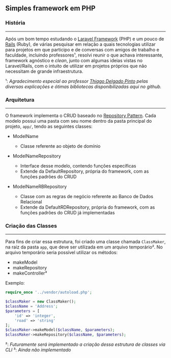 ## Simples framework em PHP ##

### História ###
----------------
Após um bom tempo estudando o [Laravel Framework](https://github.com/laravel/laravel) (PHP) e um pouco de [Rails](https://github.com/rails/rails) (Ruby), de várias pesquisar em relação a quais tecnologias utilizar para projetos em que participo e 
de conversas com amigos de trabalho e faculdade, incluindo professores¹, resolvi reunir o que achava interessante, framework agnóstico e *clean*, junto com algumas ideias vistas no 
Laravel/Rails, com o intuito de utilizar em projetos próprios que não necessitam de grande infraestrutura. 

¹: *Agradecimento especial ao professor [Thiago Delgado Pinto](https://github.com/thiagodp) pelas diversas explicações e ótimas bibliotecas disponibilizadas aqui no github.*

### Arquitetura ###
-------------------
O framework implementa o CRUD baseado no [Repository Pattern](https://github.com/domnikl/DesignPatternsPHP/tree/master/More/Repository).
Cada modelo possui uma pasta com seu nome dentro da pasta principal do projeto, ```app/```, tendo as seguintes classes:

- ModelName
    - Classe referente ao objeto de domínio
    
- ModelNameRepository
    - Interface desse modelo, contendo funções específicas
    - Extende da DefaultRepository, própria do framework, com as funções padrões do CRUD
    
- ModelNameRBRepository
    -   Classe com as regras de negócio referente ao Banco de Dados Relacional
    -   Extende da DefaultRDRepository, própria do framework, com as funções padrões do CRUD já implementadas
    
### Criação das Classes ###
-------------------------------
Para fins de criar essa estrutura, foi criado uma classe chamada ```ClassMaker```, na raiz da pasta ```app```, que deve ser utilizada em um arquivo temporário².
No arquivo temporário seria possível utilizar os métodos:

- makeModel
- makeRepository
- makeController³
    
Exemplo:

```php
require_once '../vendor/autoload.php';

$classMaker = new ClassMaker();
$className = 'Address';
$parameters = [
    'id' => 'integer',
    'road' => 'string'
];
$classMaker->makeModel($className, $parameters);
$classMaker->makeRepository($className, $parameters);
```
 
²: *Futuramente será implementado a criação dessa estrutura de classes via CLI*
³: *Ainda não implementado*